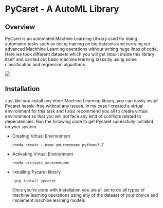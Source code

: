 # PyCaret - A AutoML Library

## Overview

PyCaret is an automated Machine Learning Library used for doing automated tasks such as doing training on big datasets and carrying out advanced Machhine Learning operations without writing huge lines of code. Here we took different datasets which you will get inbuilt inside this library itself and carried out basic machine learning tasks by using some classification and regression algorithms.

![](https://theforetech.com/wp-content/uploads/2020/09/Divi93_43.png)

## Installation

Just like you install any other Machine Learning library, you can easily install Pycaret hassle-free without any issues. In my case I created a virtual environment for this task and I also recommend you all to create virtual environment so that you will not face any kind of conflicts related to dependencies. Run the following code to get Pycaret sucessfully installed on your system.

- Creating Virtual Environment

  ```conda create --name yourenvname python=3.7```

- Activating Virtual Environment

  ```conda activate yourenvname```
  
- Installing Pycaret library

  ``` pip install pycaret```
  
  Once you're done with installation you are all set to do all types of machine learning operations using any of the dataset of your choice and implement machine learning models
